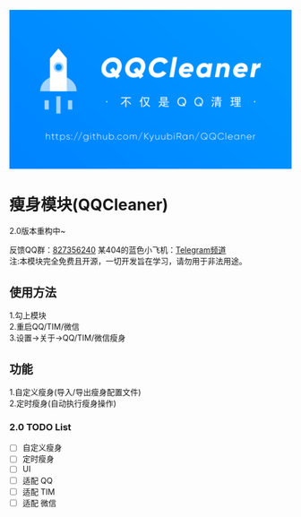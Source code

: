 ![ProjectPicture](image/Project_QQCleaner.png)

# 瘦身模块(QQCleaner) 
2.0版本重构中~

反馈QQ群：[827356240](https://jq.qq.com/?_wv=1027&k=SMPE2i26)
某404的蓝色小飞机：[Telegram频道](https://t.me/QQCleaner)    
注:本模块完全免费且开源，一切开发旨在学习，请勿用于非法用途。

## 使用方法
1.勾上模块     
2.重启QQ/TIM/微信   
3.设置->关于->QQ/TIM/微信瘦身
 
## 功能
1.自定义瘦身(导入/导出瘦身配置文件)     
2.定时瘦身(自动执行瘦身操作)    
  
### 2.0 TODO List
- [ ] 自定义瘦身   
- [ ] 定时瘦身    
- [ ] UI   
- [ ] 适配 QQ
- [ ] 适配 TIM    
- [ ] 适配 微信    
